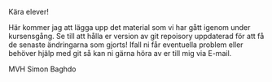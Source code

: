 Kära elever!

Här kommer jag att lägga upp det material som vi har gått igenom under kursensgång. Se till att hålla er version av git repoisory uppdaterad för att få de senaste ändringarna som gjorts! Ifall ni får eventuella problem eller behöver hjälp med git så kan ni gärna höra av er till mig via E-mail.

MVH Simon Baghdo
